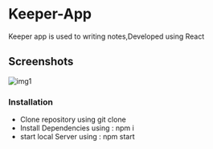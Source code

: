 # Keeper-App
Keeper app is used to writing notes,Developed using React
##  Screenshots
![img1](https://user-images.githubusercontent.com/64326790/107388165-8b486a80-6b1b-11eb-8607-8dfde458976a.png)

### Installation
* Clone repository using git clone
* Install Dependencies using : npm i
* start local Server using : npm start
